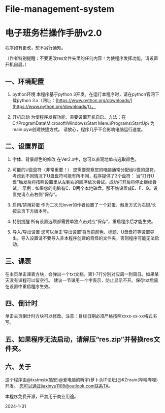 # File-management-system

# 电子班务栏操作手册v2.0

程序如有更改，恕不另行通知。

（作者特别提醒：不要更改res文件夹里的任何内容！为使程序发挥功能，请设置开机自启。）

## 一、环境配置
1. python环境
    本程序基于python 3开发。在运行本程序时，请在python官网下载python 3.x（网址：[https://www.python.org/downloads/](https://www.python.org/downloads/)）。

2. 开机启动
    为使程序发挥功能，需要设置开机自启。方法：在C:\ProgramData\Microsoft\Windows\Start Menu\Programs\StartUp\ 为main.pyw创建快捷方式。
    请放心，程序几乎不会影响电脑运行速度。

## 二、设置界面
1. 字体、背景颜色的修改
    在Ver2.x中，您可以直观地单击选取颜色。

2. 可能的U盘盘符（非常重要！）
    您需要观察您的电脑通常分配给U盘的盘符。考虑到不同情况下U盘盘符可能有所不同，程序提供了3个盘符：
    当“打开U盘”触发后将按照设置里从左到右的顺序依次尝试。成功打开后将停止继续尝试。
    示例：如果您的电脑有C、D两个本地磁盘，那不妨设置成E、F、G。设置完请点击右侧“保存”。

3. 启用/禁用彩蛋
    作为二次元lover的作者设置了一个彩蛋，触发方式为右键/长按主页下方版本号。

4. 特别提醒
    所有设置选项都需要单独点击对应“保存”，重启程序后才能生效。
    
5. 导入/导出设置
    您可以单击‘导出设置’将当前颜色、标题、U盘盘符等设置导出。导入设置请不要导入非本程序创建的奇怪的文件夹，否则程序可能无法启动。

## 三、课表
在主页单击课表方块，会弹出一个txt文档。第1-7行分别对应周一到周日。如果某天没有课程可以留空行。
建议一节课用一个字表示，防止显示不开。保存txt后需在设置中重启程序生效。

## 四、倒计时
单击主页倒计时方块可以修改。注意：目标日期必须严格按照xxxx-xx-xx格式书写。

## 五、如果程序无法启动，请解压“res.zip”并替换res文件夹。

## 六、关于
这个程序由@txstmsb(酷安)@爱电脑的昕宇(萝卜头IT论坛)@KZnrain(哔哩哔哩)开发。
您可以通过jiaxinyu1108@outlook.com联系TA。

本程序免费开源，严禁用于商业用途。

2024-1-31
```
